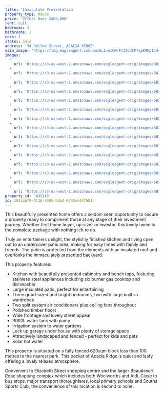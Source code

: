 ```yaml
---
title: 'Immaculate Presentation'
property_type: House
price: 'Offers Over $400,000'
rent: null
bedrooms: 3
bathrooms: 1
cars: 1
status: Sold
address: '34 Dellow Street, ACACIA RIDGE'
main_image: 'https://img.eagleagent.com.au/ELIueICM-FtJXodLM7qpKMFpIJ4=/1280x854/smart/https://s3-us-west-2.amazonaws.com/eagleagent-orig/images/6820919/124262614-image-M.jpg'
images:
  -
    url: 'https://s3-us-west-2.amazonaws.com/eagleagent-orig/images/6820933/124262614-image-O.jpg'
  -
    url: 'https://s3-us-west-2.amazonaws.com/eagleagent-orig/images/6820932/124262614-image-N.jpg'
  -
    url: 'https://s3-us-west-2.amazonaws.com/eagleagent-orig/images/6820931/124262614-image-L.jpg'
  -
    url: 'https://s3-us-west-2.amazonaws.com/eagleagent-orig/images/6820930/124262614-image-K.jpg'
  -
    url: 'https://s3-us-west-2.amazonaws.com/eagleagent-orig/images/6820929/124262614-image-J.jpg'
  -
    url: 'https://s3-us-west-2.amazonaws.com/eagleagent-orig/images/6820928/124262614-image-I.jpg'
  -
    url: 'https://s3-us-west-2.amazonaws.com/eagleagent-orig/images/6820927/124262614-image-H.jpg'
  -
    url: 'https://s3-us-west-2.amazonaws.com/eagleagent-orig/images/6820926/124262614-image-G.jpg'
  -
    url: 'https://s3-us-west-2.amazonaws.com/eagleagent-orig/images/6820925/124262614-image-F.jpg'
  -
    url: 'https://s3-us-west-2.amazonaws.com/eagleagent-orig/images/6820924/124262614-image-E.jpg'
  -
    url: 'https://s3-us-west-2.amazonaws.com/eagleagent-orig/images/6820923/124262614-image-D.jpg'
  -
    url: 'https://s3-us-west-2.amazonaws.com/eagleagent-orig/images/6820922/124262614-image-C.jpg'
  -
    url: 'https://s3-us-west-2.amazonaws.com/eagleagent-orig/images/6820921/124262614-image-B.jpg'
  -
    url: 'https://s3-us-west-2.amazonaws.com/eagleagent-orig/images/6820920/124262614-image-A.jpg'
  -
    url: 'https://s3-us-west-2.amazonaws.com/eagleagent-orig/images/6820919/124262614-image-M.jpg'
property_id: '435143'
id: 192aabf9-d11d-4805-bda4-6745ae14fbb1
---
```

This beautifully presented home offers a seldom seen opportunity to secure a property ready to compliment those at any stage of their investment journey. Whether first home buyer, up-sizer or investor, this lovely home is the complete package with nothing left to do.

Truly an entertainers delight, the stylishly finished kitchen and living open out to an undercover patio area, making for easy times with family and friends. The patio is protected from the elements with an insulated roof and overlooks the immaculately presented backyard.

This property features:

* Kitchen with beautifully presented cabinetry and bench tops, featuring stainless steel appliances including six burner gas cooktop and dishwasher
* Large insulated patio, perfect for entertaining
* Three good-sized and bright bedrooms, two with large built-in wardrobes
* Two split system air conditioners plus ceiling fans throughout
* Polished timber floors
* Wide frontage and lovely street appeal
* 3000L water tank with pump
* Irrigation system to water gardens
* Lock up garage under house with plenty of storage space
* Attractively landscaped and fenced - perfect for kids and pets
* Solar hot water

This property is situated on a fully fenced 620sqm block less than 100 metres to the nearest park. This pocket of Acacia Ridge is quiet and leafy offering a lovely relaxed atmosphere.

Convenient to Elizabeth Street shopping centre and the larger Beaudesert Road shopping complex which includes both Woolworths and Aldi. Close to bus stops, major transport thoroughfares, local primary schools and Souths Sports Club, the convenience of this location is second to none.